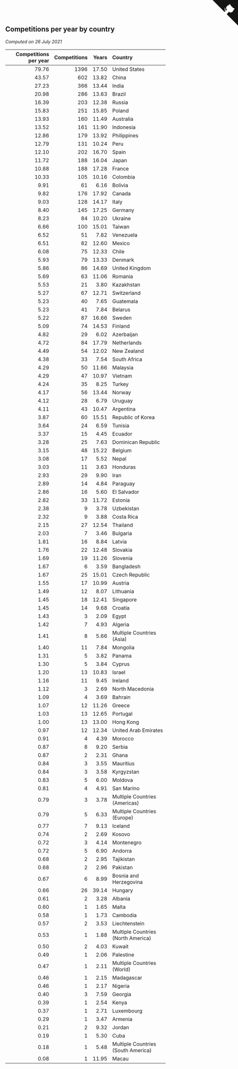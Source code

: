 ## Competitions per year by country

*Computed on 26 July 2021*

| Competitions per year | Competitions | Years | Country |
| ---: | ---: | ---: | :--- |
| 79.76 | 1396 | 17.50 | United States |
| 43.57 | 602 | 13.82 | China |
| 27.23 | 366 | 13.44 | India |
| 20.98 | 286 | 13.63 | Brazil |
| 16.39 | 203 | 12.38 | Russia |
| 15.83 | 251 | 15.85 | Poland |
| 13.93 | 160 | 11.49 | Australia |
| 13.52 | 161 | 11.90 | Indonesia |
| 12.86 | 179 | 13.92 | Philippines |
| 12.79 | 131 | 10.24 | Peru |
| 12.10 | 202 | 16.70 | Spain |
| 11.72 | 188 | 16.04 | Japan |
| 10.88 | 188 | 17.28 | France |
| 10.33 | 105 | 10.16 | Colombia |
| 9.91 | 61 | 6.16 | Bolivia |
| 9.82 | 176 | 17.92 | Canada |
| 9.03 | 128 | 14.17 | Italy |
| 8.40 | 145 | 17.25 | Germany |
| 8.23 | 84 | 10.20 | Ukraine |
| 6.66 | 100 | 15.01 | Taiwan |
| 6.52 | 51 | 7.82 | Venezuela |
| 6.51 | 82 | 12.60 | Mexico |
| 6.08 | 75 | 12.33 | Chile |
| 5.93 | 79 | 13.33 | Denmark |
| 5.86 | 86 | 14.69 | United Kingdom |
| 5.69 | 63 | 11.06 | Romania |
| 5.53 | 21 | 3.80 | Kazakhstan |
| 5.27 | 67 | 12.71 | Switzerland |
| 5.23 | 40 | 7.65 | Guatemala |
| 5.23 | 41 | 7.84 | Belarus |
| 5.22 | 87 | 16.66 | Sweden |
| 5.09 | 74 | 14.53 | Finland |
| 4.82 | 29 | 6.02 | Azerbaijan |
| 4.72 | 84 | 17.79 | Netherlands |
| 4.49 | 54 | 12.02 | New Zealand |
| 4.38 | 33 | 7.54 | South Africa |
| 4.29 | 50 | 11.66 | Malaysia |
| 4.29 | 47 | 10.97 | Vietnam |
| 4.24 | 35 | 8.25 | Turkey |
| 4.17 | 56 | 13.44 | Norway |
| 4.12 | 28 | 6.79 | Uruguay |
| 4.11 | 43 | 10.47 | Argentina |
| 3.87 | 60 | 15.51 | Republic of Korea |
| 3.64 | 24 | 6.59 | Tunisia |
| 3.37 | 15 | 4.45 | Ecuador |
| 3.28 | 25 | 7.63 | Dominican Republic |
| 3.15 | 48 | 15.22 | Belgium |
| 3.08 | 17 | 5.52 | Nepal |
| 3.03 | 11 | 3.63 | Honduras |
| 2.93 | 29 | 9.90 | Iran |
| 2.89 | 14 | 4.84 | Paraguay |
| 2.86 | 16 | 5.60 | El Salvador |
| 2.82 | 33 | 11.72 | Estonia |
| 2.38 | 9 | 3.78 | Uzbekistan |
| 2.32 | 9 | 3.88 | Costa Rica |
| 2.15 | 27 | 12.54 | Thailand |
| 2.03 | 7 | 3.46 | Bulgaria |
| 1.81 | 16 | 8.84 | Latvia |
| 1.76 | 22 | 12.48 | Slovakia |
| 1.69 | 19 | 11.26 | Slovenia |
| 1.67 | 6 | 3.59 | Bangladesh |
| 1.67 | 25 | 15.01 | Czech Republic |
| 1.55 | 17 | 10.99 | Austria |
| 1.49 | 12 | 8.07 | Lithuania |
| 1.45 | 18 | 12.41 | Singapore |
| 1.45 | 14 | 9.68 | Croatia |
| 1.43 | 3 | 2.09 | Egypt |
| 1.42 | 7 | 4.93 | Algeria |
| 1.41 | 8 | 5.66 | Multiple Countries (Asia) |
| 1.40 | 11 | 7.84 | Mongolia |
| 1.31 | 5 | 3.82 | Panama |
| 1.30 | 5 | 3.84 | Cyprus |
| 1.20 | 13 | 10.83 | Israel |
| 1.16 | 11 | 9.45 | Ireland |
| 1.12 | 3 | 2.69 | North Macedonia |
| 1.09 | 4 | 3.69 | Bahrain |
| 1.07 | 12 | 11.26 | Greece |
| 1.03 | 13 | 12.65 | Portugal |
| 1.00 | 13 | 13.00 | Hong Kong |
| 0.97 | 12 | 12.34 | United Arab Emirates |
| 0.91 | 4 | 4.39 | Morocco |
| 0.87 | 8 | 9.20 | Serbia |
| 0.87 | 2 | 2.31 | Ghana |
| 0.84 | 3 | 3.55 | Mauritius |
| 0.84 | 3 | 3.58 | Kyrgyzstan |
| 0.83 | 5 | 6.00 | Moldova |
| 0.81 | 4 | 4.91 | San Marino |
| 0.79 | 3 | 3.78 | Multiple Countries (Americas) |
| 0.79 | 5 | 6.33 | Multiple Countries (Europe) |
| 0.77 | 7 | 9.13 | Iceland |
| 0.74 | 2 | 2.69 | Kosovo |
| 0.72 | 3 | 4.14 | Montenegro |
| 0.72 | 5 | 6.90 | Andorra |
| 0.68 | 2 | 2.95 | Tajikistan |
| 0.68 | 2 | 2.96 | Pakistan |
| 0.67 | 6 | 8.99 | Bosnia and Herzegovina |
| 0.66 | 26 | 39.14 | Hungary |
| 0.61 | 2 | 3.28 | Albania |
| 0.60 | 1 | 1.65 | Malta |
| 0.58 | 1 | 1.73 | Cambodia |
| 0.57 | 2 | 3.53 | Liechtenstein |
| 0.53 | 1 | 1.88 | Multiple Countries (North America) |
| 0.50 | 2 | 4.03 | Kuwait |
| 0.49 | 1 | 2.06 | Palestine |
| 0.47 | 1 | 2.11 | Multiple Countries (World) |
| 0.46 | 1 | 2.15 | Madagascar |
| 0.46 | 1 | 2.17 | Nigeria |
| 0.40 | 3 | 7.59 | Georgia |
| 0.39 | 1 | 2.54 | Kenya |
| 0.37 | 1 | 2.71 | Luxembourg |
| 0.29 | 1 | 3.47 | Armenia |
| 0.21 | 2 | 9.32 | Jordan |
| 0.19 | 1 | 5.30 | Cuba |
| 0.18 | 1 | 5.48 | Multiple Countries (South America) |
| 0.08 | 1 | 11.95 | Macau |


<a href="https://github.com/jonatanklosko/wca_statistics" class="github-corner" aria-label="View source on Github"><svg width="80" height="80" viewBox="0 0 250 250" style="fill:#151513; color:#fff; position: absolute; top: 0; border: 0; right: 0;" aria-hidden="true"><path d="M0,0 L115,115 L130,115 L142,142 L250,250 L250,0 Z"></path><path d="M128.3,109.0 C113.8,99.7 119.0,89.6 119.0,89.6 C122.0,82.7 120.5,78.6 120.5,78.6 C119.2,72.0 123.4,76.3 123.4,76.3 C127.3,80.9 125.5,87.3 125.5,87.3 C122.9,97.6 130.6,101.9 134.4,103.2" fill="currentColor" style="transform-origin: 130px 106px;" class="octo-arm"></path><path d="M115.0,115.0 C114.9,115.1 118.7,116.5 119.8,115.4 L133.7,101.6 C136.9,99.2 139.9,98.4 142.2,98.6 C133.8,88.0 127.5,74.4 143.8,58.0 C148.5,53.4 154.0,51.2 159.7,51.0 C160.3,49.4 163.2,43.6 171.4,40.1 C171.4,40.1 176.1,42.5 178.8,56.2 C183.1,58.6 187.2,61.8 190.9,65.4 C194.5,69.0 197.7,73.2 200.1,77.6 C213.8,80.2 216.3,84.9 216.3,84.9 C212.7,93.1 206.9,96.0 205.4,96.6 C205.1,102.4 203.0,107.8 198.3,112.5 C181.9,128.9 168.3,122.5 157.7,114.1 C157.9,116.9 156.7,120.9 152.7,124.9 L141.0,136.5 C139.8,137.7 141.6,141.9 141.8,141.8 Z" fill="currentColor" class="octo-body"></path></svg></a><style>.github-corner:hover .octo-arm{animation:octocat-wave 560ms ease-in-out}@keyframes octocat-wave{0%,100%{transform:rotate(0)}20%,60%{transform:rotate(-25deg)}40%,80%{transform:rotate(10deg)}}@media (max-width:500px){.github-corner:hover .octo-arm{animation:none}.github-corner .octo-arm{animation:octocat-wave 560ms ease-in-out}}</style>
